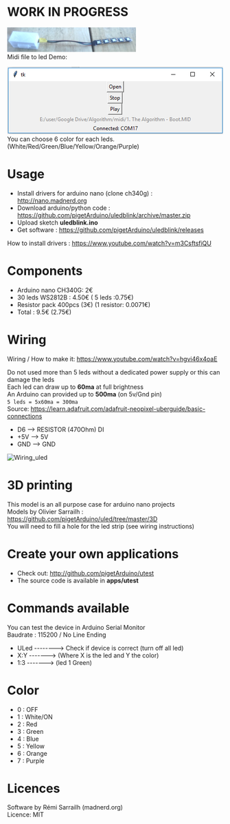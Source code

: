 # WORK IN PROGRESS 

![Photo ULed](https://github.com/pigetArduino/uled/raw/master/doc/universalLed_photo.jpg)   
Midi file to led
Demo: 

![midiled App](https://raw.githubusercontent.com/pigetArduino/uledblink/master/doc/midiled_app.png)   
You can choose 6 color for each leds. (White/Red/Green/Blue/Yellow/Orange/Purple)

# Usage
* Install drivers for arduino nano (clone ch340g) : http://nano.madnerd.org
* Download arduino/python code : https://github.com/pigetArduino/uledblink/archive/master.zip
* Upload sketch **uledblink.ino**
* Get software : https://github.com/pigetArduino/uledblink/releases

How to install drivers : https://www.youtube.com/watch?v=m3CsftsfiQU

# Components
* Arduino nano CH340G: 2€
* 30 leds WS2812B : 4.50€ ( 5 leds :0.75€)
* Resistor pack 400pcs (3€) (1 resistor: 0.0071€)
* Total : 9.5€ (2.75€)

# Wiring
Wiring / How to make it: https://www.youtube.com/watch?v=hgvi46x4oaE

Do not used more than 5 leds without a dedicated power supply or this can damage the leds   
Each led can draw up to **60ma** at full brightness   
An Arduino can provided up to **500ma** (on 5v/Gnd pin)   
```5 leds = 5x60ma = 300ma ```  
Source:
https://learn.adafruit.com/adafruit-neopixel-uberguide/basic-connections

* D6 --> RESISTOR (470Ohm) DI
* +5V --> 5V
* GND --> GND

![Wiring_uled](https://raw.githubusercontent.com/pigetArduino/uled/master/doc/universalLed_wiring.png)

# 3D printing
This model is an all purpose case for arduino nano projects    
Models by Olivier Sarrailh : https://github.com/pigetArduino/uled/tree/master/3D    
You will need to fill a hole for the led strip (see wiring instructions)

# Create your own applications
* Check out: http://github.com/pigetArduino/utest   
* The source code is available in **apps/utest**

# Commands available
You can test the device in Arduino Serial Monitor   
Baudrate : 115200 / No Line Ending   

* ULed --------> Check if device is correct (turn off all led)
* X:Y -------> (Where X is the led and Y the color)
* 1:3 -------> (led 1 Green)

# Color
* 0 : OFF
* 1 : White/ON
* 2 : Red
* 3 : Green
* 4 : Blue
* 5 : Yellow
* 6 : Orange
* 7 : Purple

# Licences
Software by Rémi Sarrailh (madnerd.org)   
Licence: MIT
